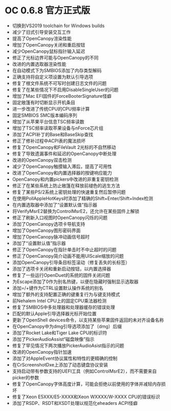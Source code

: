 # OC 0.6.8 官方正式版

- 切换到VS2019 toolchain for Windows builds
- 减少了旧式引导安装交互工作
- 提高了OpenCanopy渲染性能
- 增加了OpenCanopy关闭和重启按钮
- 减少OpenCanopy鼠标指针输入延迟
- 修正了光标边界可能与OpenCanopy的不同
- 改进的内置选取器渲染性能
- 在自动模式下为SMBIOS添加了内存类型解码
- 正确支持将自定义项设置为默认引导选项
- 修复了根文件系统不可写时创建日志文件的问题
- 修复了在某些情况下不启用DisableSingleUser的问题
- 增加了Mac EFI固件的ForceBooterSignature怪癖
- 固定敞篷有时切断显示开机条目
- 进一步改进了传统CPU的CPU频率计算
- 固定SMBIOS SMC版本编码序列
- 增加了从苹果平台信息TSC频率读数
- 增加了TSC频率读取苹果设备与nForce芯片组
- 添加了ACPI补丁的Base和BaseSkip查找
- 修正了修补过程中ACPI表的魔法损坏
- 修复了OpenCanopy和FileVault 2光标的不自然移动
- 修复了导致遗漏事件和延迟的OpenCanopy中断处理
- 改进的OpenCanopy双击检测
- 减少了OpenCanopy触摸输入滞后，提高了可用性
- 改进了OpenCanopy和内置选择器的按键响应能力
- OpenCanopy和内置pickers中改进的非重复密钥检测
- 修正了在某些系统上防止敞篷在释放前褪色的逃生方法
- 修复了某些PS/2系统上密钥处理的快速重复然后暂停问题
- 在使用PollAppleHotKeys时添加了精确的Shift+Enter/Shift+Index检测
- 在内置选取器中添加了“设置默认值”指示器
- 将VerifyMsrE2替换为ControlMsrE2，还允许在某些固件上解锁
- 修正了刷新入口视图时OpenCanopy闪烁的问题
- 添加了OpenCanopy选项卡导航支持
- 增加了OpenCanopy图形密码界面
- 增加了OpenCanopy脉冲动画信号超时
- 添加了“设置默认值”指示器
- 修正了OpenCanopy在指针单击时不中止超时的问题
- 修正了OpenCanopy简介动画不能用UIScale缩放的问题
- 添加OpenCanopy引导条目标签滚动（修复丢失的长标签）
- 添加了选项卡关闭和重新启动按钮，以内置选择器
- 修复了一些运行OpenDuet的系统的固件关闭问题
- 为Escape添加了0作为别名热键，以便在隐藏时强制显示选取器
- 添加=/+键作为CTRL设置默认操作系统的别名
- 增加了额外的支持配置正确的键重复行为与键支持模式
- 前Nehalem Intel CPU上的固定CPU乘法器检测
- 修复了SMBIOS中多处理器和处理器缓存的错误处理
- 匹配的默认Apple引导选择器光标开始位置
- 更新了OpenShell devices命令，以支持某些苹果固件返回的未对齐设备名称
- 在OpenCanopy中为dmg引导选项添加了（dmg）后缀
- 添加了Rocket Lake和Tiger Lake CPU的标识符
- 添加了PickerAudioAssist“磁盘映像”指示
- 修复了罕见情况下两次播放PickerAudioAsist指示的问题
- 改进的OpenCanopy指针加速
- 添加了对AppleEvent协议属性和特性的更精确的控制
- 在CrScreenshotDxe上添加了动态键盘协议安装
- 支持启动带有参数支持的UEFI工具（例如ControlMsrE2），而不需要来自picker的参数
- 修复了OpenCanopy字体高度计算，可能会拒绝以前使用的字体并减轻内存损坏
- 修复了Xeon E5XXX/E5-XXXX和Xeon WXXXX/W-XXXX CPU的错误标识
- 添加了RSDP、RSDT和XSDT处理以规范化eheaders ACPI怪癖
